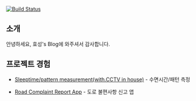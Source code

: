 [![Build Status](https://travis-ci.org/bhsbhs235/bhsbhs235.github.io.svg?branch=master)](https://travis-ci.org/bhsbhs235/bhsbhs235.github.io)

## 소개

안녕하세요, 효성's Blog에 와주셔서 감사합니다.

## 프로젝트 경험

- [Sleeptime/pattern measurement(with.CCTV in house)](https://github.com/isme2n/react-redux-material-meteor) - 수면시간/패턴 측정

- [Road Complaint Report App](http://48wedding.com) - 도로 불편사항 신고 앱
